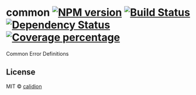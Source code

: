 # common [![NPM version][npm-image]][npm-url] [![Build Status][travis-image]][travis-url] [![Dependency Status][daviddm-image]][daviddm-url] [![Coverage percentage][coveralls-image]][coveralls-url]

Common Error Definitions

## License

MIT © [calidion](blog.3gcnbeta.com)


[npm-image]: https://badge.fury.io/Errorable/common.svg
[npm-url]: https://npmjs.org/package/errorable-common
[travis-image]: https://travis-ci.org/Errorable/common.svg
[travis-url]: https://travis-ci.org/Errorable/common
[daviddm-image]: https://david-dm.org/Errorable/common.svg?theme=shields.io
[daviddm-url]: https://david-dm.org/Errorable/common
[coveralls-image]: https://coveralls.io/repos/Errorable/common/badge.svg?branch=master&service=github
[coveralls-url]: https://coveralls.io/github/Errorable/common?branch=master
